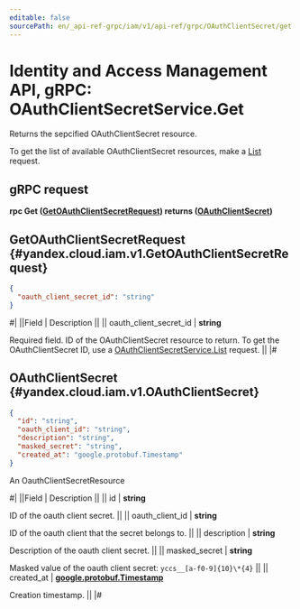 ```yaml
---
editable: false
sourcePath: en/_api-ref-grpc/iam/v1/api-ref/grpc/OAuthClientSecret/get.md
---
```


# Identity and Access Management API, gRPC: OAuthClientSecretService.Get

Returns the sepcified OAuthClientSecret resource.

To get the list of available OAuthClientSecret resources, make a [List](/docs/iam/api-ref/grpc/OAuthClientSecret/list#List) request.

## gRPC request

**rpc Get ([GetOAuthClientSecretRequest](#yandex.cloud.iam.v1.GetOAuthClientSecretRequest)) returns ([OAuthClientSecret](#yandex.cloud.iam.v1.OAuthClientSecret))**

## GetOAuthClientSecretRequest {#yandex.cloud.iam.v1.GetOAuthClientSecretRequest}

```json
{
  "oauth_client_secret_id": "string"
}
```

#|
||Field | Description ||
|| oauth_client_secret_id | **string**

Required field. ID of the OAuthClientSecret resource to return.
To get the OAuthClientSecret ID, use a [OAuthClientSecretService.List](/docs/iam/api-ref/grpc/OAuthClientSecret/list#List) request. ||
|#

## OAuthClientSecret {#yandex.cloud.iam.v1.OAuthClientSecret}

```json
{
  "id": "string",
  "oauth_client_id": "string",
  "description": "string",
  "masked_secret": "string",
  "created_at": "google.protobuf.Timestamp"
}
```

An OauthClientSecretResource

#|
||Field | Description ||
|| id | **string**

ID of the oauth client secret. ||
|| oauth_client_id | **string**

ID of the oauth client that the secret belongs to. ||
|| description | **string**

Description of the oauth client secret. ||
|| masked_secret | **string**

Masked value of the oauth client secret: `yccs__[a-f0-9]{10}\*{4}` ||
|| created_at | **[google.protobuf.Timestamp](https://developers.google.com/protocol-buffers/docs/reference/google.protobuf#timestamp)**

Creation timestamp. ||
|#